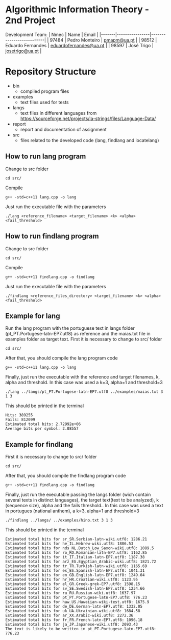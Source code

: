 # Algorithmic Information Theory - 2nd Project

Development Team:
| Nmec  | Name            | Email                    |
|-------|----------------|--------------------------|
| 97484 | Pedro Monteiro | pmapm@ua.pt              |
| 98512 | Eduardo Fernandes | eduardofernandes@ua.pt |
| 98597 | José Trigo        | josetrigo@ua.pt          |

# Repository Structure
- bin
    - compiled program files
- examples
    - text files used for tests
- langs
    - text files in different languages from https://sourceforge.net/projects/la-strings/files/Language-Data/
- report
    - report and documentation of assignment
- src
    - files related to the developed code (lang, findlang and locatelang)
## How to run lang program
Change to src folder
```
cd src/
```

Compile
```
g++ -std=c++11 lang.cpp -o lang
```

Just run the executable file with the parameters
```
./lang <reference_filename> <target_filename> <k> <alpha> <fail_threshold>
```

## How to run findlang program
Change to src folder
```
cd src/
```

Compile
```
g++ -std=c++11 findlang.cpp -o findlang
```

Just run the executable file with the parameters
```
./findlang <reference_files_directory> <target_filename> <k> <alpha> <fail_threshold>
```

## Example for lang
Run the lang program with the portuguese text in langs folder (pt_PT.Portugese-latn-EP7.utf8) as reference and  the maias.txt file in examples folder as target text. First it is necessary to change to src/ folder
```
cd src/
```

After that, you should compile the lang program code
```
g++ -std=c++11 lang.cpp -o lang
```

Finally, just run the executable with the reference and target filenames, k, alpha and threshold. In this case was used a k=3, alpha=1 and threshold=3
```
./lang ../langs/pt_PT.Portugese-latn-EP7.utf8 ../examples/maias.txt 3 1 3
```

This should be printed in the terminal
```
Hits: 389255
Fails: 812099
Estimated total bits: 2.72992e+06
Average bits per symbol: 2.08557
```

## Example for findlang
First it is necessary to change to src/ folder
```
cd src/
```

After that, you should compile the findlang program code
```
g++ -std=c++11 findlang.cpp -o findlang
```

Finally, just run the executable passing the langs folder (wich contain several texts in distinct languages), the target text(text to be analyzed), k (sequence size), alpha and the fails threshold.. In this case was used a text in portugues (national anthem), a k=3, alpha=1 and threshold=3
```
./findlang ../langs/ ../examples/hino.txt 3 1 3
```

This should be printed in the terminal
```
Estimated total bits for sr_SR.Serbian-latn-wiki.utf8: 1286.21
Estimated total bits for he_IL.Hebrew-wiki.utf8: 1886.53
Estimated total bits for nds_NL.Dutch_Low_Saxon-wiki.utf8: 1089.5
Estimated total bits for ro_RO.Romanian-latn-EP7.utf8: 1162.85
Estimated total bits for it_IT.Italian-latn-EP7.utf8: 1187.38
Estimated total bits for arz_EG.Egyptian_Arabic-wiki.utf8: 1821.72
Estimated total bits for tr_TR.Turkish-latn-wiki.utf8: 1165.69
Estimated total bits for es_ES.Spanish-latn-EP7.utf8: 1041.31
Estimated total bits for en_GB.English-latn-EP7.utf8: 1249.04
Estimated total bits for hr_HR.Croatian-wiki.utf8: 1123.95
Estimated total bits for el_GR.Greek-grek-EP7.utf8: 1598.15
Estimated total bits for sv_SE.Swedish-latn-EP7.utf8: 1234.66
Estimated total bits for ru_RU.Russian-wiki.utf8: 1637.97
Estimated total bits for pt_PT.Portugese-latn-EP7.utf8: 776.23
Estimated total bits for haw_US.Hawaiian-wiki-test.utf8: 1675.9
Estimated total bits for de_DE.German-latn-EP7.utf8: 1332.05
Estimated total bits for uk_UA.Ukrainian-wiki.utf8: 1684.58
Estimated total bits for ar_XX.Arabic-wiki.utf8: 2272.36
Estimated total bits for fr_FR.French-latn-EP7.utf8: 1096.18
Estimated total bits for ja_JP.Japanese-wiki.utf8: 2093.43
The text is likely to be written in pt_PT.Portugese-latn-EP7.utf8: 776.23
```